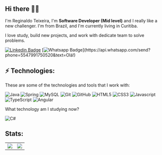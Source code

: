 ## Hi there 📝🚀
I'm Reginaldo Teixeira, I'm **Software Developer (Mid level)** and I really like a new challenger. I'm from Brazil, and I'm currently living in Curitiba.

I love study, build new projects, and work with dedicate team to solve problems.

[![Linkedin Badge](https://img.shields.io/badge/-LinkedIn-blue?style=flat-square&logo=Linkedin&logoColor=white&link=https://www.linkedin.com/in/ivanjcarlota/)]([https://www.linkedin.com/in/ivanjcarlota/](https://www.linkedin.com/in/reginaldo-teixeira/))
[![Whatsapp Badge](https://img.shields.io/badge/-Whatsapp-4CA143?style=flat-square&labelColor=4CA143&logo=whatsapp&logoColor=white&link=https://api.whatsapp.com/send?phone=5547991750520&text=Hello!)](https://api.whatsapp.com/send?phone=5547991750520&text=Olá!)

## ⚡ Technologies:

These are some of the technologies and tools that I work with:

![Java](https://img.shields.io/badge/-Java-007396?style=flat-square&logo=java&logoColor=white)
![Spring](https://img.shields.io/badge/-Spring-6DB33F?style=flat-square&logo=spring&logoColor=white)
![MySQL](https://img.shields.io/badge/-MySQL-4479A1?style=flat-square&logo=mysql&logoColor=white)
![Git](https://img.shields.io/badge/-Git-black?style=flat-square&logo=git)
![GitHub](https://img.shields.io/badge/-GitHub-181717?style=flat-square&logo=github)
![HTML5](https://img.shields.io/badge/-HTML5-dd4b25?style=flat-square&logo=html5&logoColor=white)
![CSS3](https://img.shields.io/badge/-CSS3-0062b0?style=flat-square&logo=css3)
![Javascript](https://img.shields.io/badge/-Javascript-efd81d?style=flat-square&logo=javascript&logoColor=white)
![TypeScript](https://img.shields.io/badge/TypeScript-007ACC?style=flat-square&logo=typescript&logoColor=white)
![Angular](https://img.shields.io/badge/-Angular-DD0031?style=flat-square&logo=angular)

What technology am I studying now?

![C#](https://img.shields.io/badge/-Core-007ACC?style=flat-square&logo=.net)

## Stats:
<table border="0">
  <tr>
    <td>
      <img src="https://github-readme-stats.vercel.app/api?username=Reginaldo Teixeira&show_icons=true&theme=tokyonight">
    </td>
    <td>
      <img src="https://github-readme-stats.vercel.app/api/top-langs/?username=ReginaldoTeixeira&hide=html,css&langs_count=10&show&theme=tokyonight&layout=compact">
    </td>  
  </tr>
 </table>
